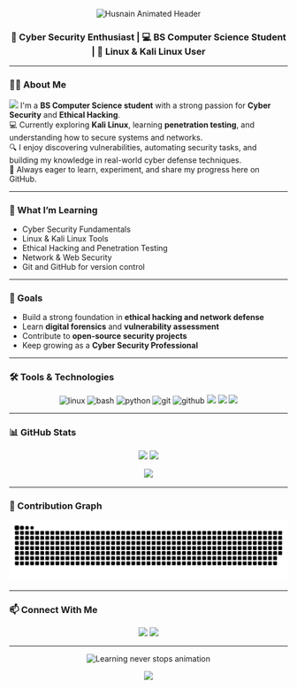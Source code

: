 <!-- Animated 3D Header -->
<p align="center">
  <img src="https://readme-typing-svg.demolab.com?font=Orbitron&size=28&duration=2500&pause=1000&color=00F5FF&center=true&vCenter=true&width=600&lines=Hi+I'm+Husnain;Cyber+Security+Enthusiast;BS+Computer+Science+Student;Linux+%26+Kali+Linux+User" alt="Husnain Animated Header"/>
</p>

<h3 align="center">
  🧠 Cyber Security Enthusiast | 💻 BS Computer Science Student | 🐧 Linux & Kali Linux User
</h3>

---

### 👨‍💻 About Me
<p>
  <img src="https://github.com/ritik307/ritik307/raw/main/images/wave.gif" width="40" /> 
  I'm a <b>BS Computer Science student</b> with a strong passion for <b>Cyber Security</b> and <b>Ethical Hacking</b>.  
  <br/>💻 Currently exploring <b>Kali Linux</b>, learning <b>penetration testing</b>, and understanding how to secure systems and networks.  
  <br/>🔍 I enjoy discovering vulnerabilities, automating security tasks, and building my knowledge in real-world cyber defense techniques.  
  <br/>🌱 Always eager to learn, experiment, and share my progress here on GitHub.
</p>

---

### 🧠 What I’m Learning
- Cyber Security Fundamentals  
- Linux & Kali Linux Tools  
- Ethical Hacking and Penetration Testing  
- Network & Web Security  
- Git and GitHub for version control  

---

### 🎯 Goals
- Build a strong foundation in **ethical hacking and network defense**  
- Learn **digital forensics** and **vulnerability assessment**  
- Contribute to **open-source security projects**  
- Keep growing as a **Cyber Security Professional**

---

### 🛠️ Tools & Technologies
<p align="center">
  <img src="https://cdn.jsdelivr.net/gh/devicons/devicon/icons/linux/linux-original.svg" alt="linux" width="45" height="45"/>
  <img src="https://cdn.jsdelivr.net/gh/devicons/devicon/icons/bash/bash-original.svg" alt="bash" width="45" height="45"/>
  <img src="https://cdn.jsdelivr.net/gh/devicons/devicon/icons/python/python-original.svg" alt="python" width="45" height="45"/>
  <img src="https://cdn.jsdelivr.net/gh/devicons/devicon/icons/git/git-original.svg" alt="git" width="45" height="45"/>
  <img src="https://cdn.jsdelivr.net/gh/devicons/devicon/icons/github/github-original.svg" alt="github" width="45" height="45"/>
  <img src="https://raw.githubusercontent.com/rahulbanerjee26/githubProfileReadmeGenerator/main/gifs/terminal.gif" width="50"/>
  <img src="https://raw.githubusercontent.com/rahulbanerjee26/githubProfileReadmeGenerator/main/gifs/computer.gif" width="40"/>
  <img src="https://raw.githubusercontent.com/rahulbanerjee26/githubProfileReadmeGenerator/main/gifs/hacker.gif" width="40"/>
</p>

---

### 📊 GitHub Stats
<p align="center">
  <img src="https://github-readme-stats.vercel.app/api?username=HusnainCS&show_icons=true&theme=tokyonight&hide_border=true&bg_color=0D1117" height="160"/>
  <img src="https://github-readme-streak-stats.herokuapp.com/?user=HusnainCS&theme=tokyonight&hide_border=true&background=0D1117" height="160"/>
</p>

<p align="center">
  <img src="https://github-readme-stats.vercel.app/api/top-langs/?username=HusnainCS&layout=compact&theme=tokyonight&hide_border=true&bg_color=0D1117" height="160"/>
</p>

---

### 🐍 Contribution Graph
<p align="center">
  <img src="https://raw.githubusercontent.com/platane/platane/output/github-contribution-grid-snake-dark.svg" alt="Snake animation" style="max-width: 100%;" />
</p>

---

### 📫 Connect With Me
<p align="center">
  <a href="mailto:huxnain.cs@gmail.com"><img src="https://img.shields.io/badge/Email-husnian.cs%40gmail.com-blue?style=for-the-badge&logo=gmail"/></a>
  <a href="https://www.linkedin.com/in/husnain-ali-7a4761369" target="_blank"><img src="https://img.shields.io/badge/LinkedIn-Husnain%20Ali-blue?style=for-the-badge&logo=linkedin"/></a>
</p>

---
<!-- Animated Footer -->
<p align="center">
  <img src="https://readme-typing-svg.herokuapp.com?font=Fira+Code&size=22&pause=1000&color=F7C873&center=true&vCenter=true&width=900&lines=I%E2%80%99m+Exploring+Cyber+Security+—+One+Step+at+a+Time.&refresh=1" alt="Learning never stops animation" />
</p>

<!-- Neon Divider -->
<p align="center">
  <img src="https://capsule-render.vercel.app/api?type=waving&color=gradient&height=80&section=footer"/>
</p>
